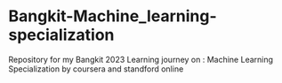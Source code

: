 # Bangkit-Machine_learning-specialization
Repository for my Bangkit 2023 Learning journey on : Machine Learning Specialization by coursera and standford online
